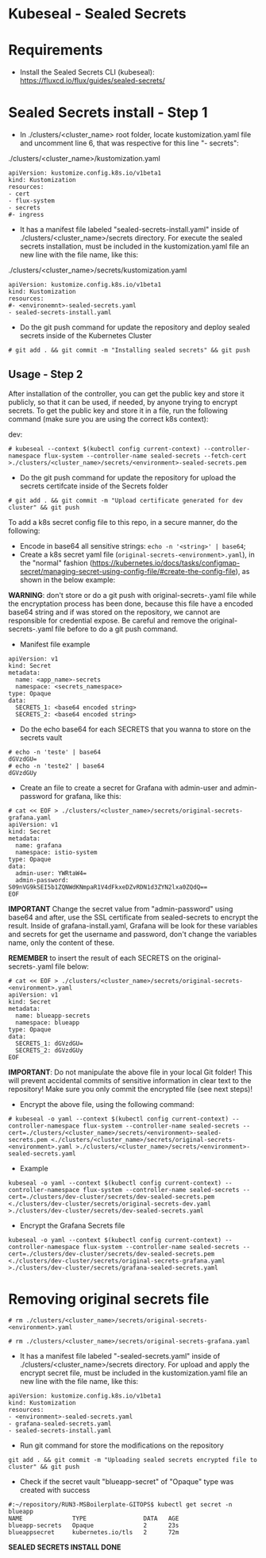 # Kubeseal - Sealed Secrets

# Requirements

* Install the Sealed Secrets CLI (kubeseal): https://fluxcd.io/flux/guides/sealed-secrets/

# Sealed Secrets install - Step 1

* In ./clusters/<cluster_name> root folder, locate kustomization.yaml file and uncomment line 6, that was respective for this line "- secrets":

./clusters/<cluster_name>/kustomization.yaml
```
apiVersion: kustomize.config.k8s.io/v1beta1
kind: Kustomization
resources:
- cert
- flux-system
- secrets
#- ingress
```

* It has a manifest file labeled "sealed-secrets-install.yaml" inside of ./clusters/<cluster_name>/secrets directory. For execute the sealed secrets installation, must be included in the kustomization.yaml file an new line with the file name, like this:

./clusters/<cluster_name>/secrets/kustomization.yaml
```
apiVersion: kustomize.config.k8s.io/v1beta1
kind: Kustomization
resources:
#- <environemnt>-sealed-secrets.yaml
- sealed-secrets-install.yaml
```

* Do the git push command for update the repository and deploy sealed secrets inside of the Kubernetes Cluster

```
# git add . && git commit -m "Installing sealed secrets" && git push
```

## Usage - Step 2
After installation of the controller, you can get the public key and store it publicly, so that it can be used, if needed, by anyone trying to encrypt secrets. To get the public key and store it in a file, run the following command (make sure you are using the correct k8s context):

dev:
```
# kubeseal --context $(kubectl config current-context) --controller-namespace flux-system --controller-name sealed-secrets --fetch-cert >./clusters/<cluster_name>/secrets/<environment>-sealed-secrets.pem
```

* Do the git push command for update the repository for upload the secrets certifcate inside of the Secrets folder

```
# git add . && git commit -m "Upload certificate generated for dev cluster" && git push
```

To add a k8s secret config file to this repo, in a secure manner, do the following:

* Encode in base64 all sensitive strings: `echo -n '<string>' | base64`;
* Create a k8s secret yaml file (`original-secrets-<environment>.yaml`), in the "normal" fashion (https://kubernetes.io/docs/tasks/configmap-secret/managing-secret-using-config-file/#create-the-config-file), as shown in the below example:

**WARNING**: don't store or do a git push with original-secrets-<environment>.yaml file while the encryptation process has been done, because this file have a encoded base64 string and if was stored on the repository, we cannot are responsible for credential expose. Be careful and remove the original-secrets-<environment>.yaml file before to do a git push command.

* Manifest file example
```
apiVersion: v1
kind: Secret
metadata:
  name: <app_name>-secrets
  namespace: <secrets_namespace>
type: Opaque
data:
  SECRETS_1: <base64 encoded string>
  SECRETS_2: <base64 encoded string>
```
  
* Do the echo base64 for each SECRETS that you wanna to store on the secrets vault

```
# echo -n 'teste' | base64
dGVzdGU=
# echo -n 'teste2' | base64
dGVzdGUy
```

* Create an file to create a secret for Grafana with admin-user and admin-password for grafana, like this:

```
# cat << EOF > ./clusters/<cluster_name>/secrets/original-secrets-grafana.yaml
apiVersion: v1
kind: Secret
metadata:
  name: grafana
  namespace: istio-system
type: Opaque
data:
  admin-user: YWRtaW4=
  admin-password: S09nVG9kSEI5b1ZQNWdKNmpaR1V4dFkxeDZvRDN1d3ZYN2lxa0ZQdQ==
EOF
```

**IMPORTANT** Change the secret value from "admin-password" using base64 and after, use the SSL certificate from sealed-secrets to encrypt the result. Inside of grafana-install.yaml, Grafana will be look for these variables and secrets for get the username and password, don't change the variables name, only the content of these.

**REMEMBER** to insert the result of each SECRETS on the original-secrets-<environment>.yaml file below:

```
# cat << EOF > ./clusters/<cluster_name>/secrets/original-secrets-<environment>.yaml
apiVersion: v1
kind: Secret
metadata:
  name: blueapp-secrets
  namespace: blueapp
type: Opaque
data:
  SECRETS_1: dGVzdGU=
  SECRETS_2: dGVzdGUy
EOF
```

**IMPORTANT**: Do not manipulate the above file in your local Git folder! This will prevent accidental commits of sensitive information in clear text to the repository! Make sure you only commit the encrypted file (see next steps)!

* Encrypt the above file, using the following command: 

```
# kubeseal -o yaml --context $(kubectl config current-context) --controller-namespace flux-system --controller-name sealed-secrets --cert=./clusters/<cluster_name>/secrets/<environment>-sealed-secrets.pem <./clusters/<cluster_name>/secrets/original-secrets-<environment>.yaml >./clusters/<cluster_name>/secrets/<environment>-sealed-secrets.yaml
```

* Example

```
kubeseal -o yaml --context $(kubectl config current-context) --controller-namespace flux-system --controller-name sealed-secrets --cert=./clusters/dev-cluster/secrets/dev-sealed-secrets.pem <./clusters/dev-cluster/secrets/original-secrets-dev.yaml >./clusters/dev-cluster/secrets/dev-sealed-secrets.yaml
```

* Encrypt the Grafana Secrets file

```
kubeseal -o yaml --context $(kubectl config current-context) --controller-namespace flux-system --controller-name sealed-secrets --cert=./clusters/dev-cluster/secrets/dev-sealed-secrets.pem <./clusters/dev-cluster/secrets/original-secrets-grafana.yaml >./clusters/dev-cluster/secrets/grafana-sealed-secrets.yaml
```

# Removing original secrets file

```
# rm ./clusters/<cluster_name>/secrets/original-secrets-<environment>.yaml
```

```
# rm ./clusters/<cluster_name>/secrets/original-secrets-grafana.yaml
```

* It has a manifest file labeled "<environment>-sealed-secrets.yaml" inside of ./clusters/<cluster_name>/secrets directory. For upload and apply the encrypt secret file, must be included in the kustomization.yaml file an new line with the file name, like this:

```
apiVersion: kustomize.config.k8s.io/v1beta1
kind: Kustomization
resources:
- <environment>-sealed-secrets.yaml
- grafana-sealed-secrets.yaml
- sealed-secrets-install.yaml
```

* Run git command for store the modifications on the repository

```
git add . && git commit -m "Uploading sealed secrets encrypted file to cluster" && git push
```

* Check if the secret vault "blueapp-secret" of "Opaque" type was created with success

```
#:~/repository/RUN3-MSBoilerplate-GITOPS$ kubectl get secret -n blueapp
NAME              TYPE                DATA   AGE
blueapp-secrets   Opaque              2      23s
blueappsecret     kubernetes.io/tls   2      72m
```

**SEALED SECRETS INSTALL DONE**